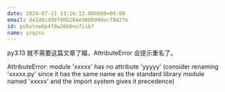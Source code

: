 ```yaml
---
date: 2024-07-11 13:16:13.806000+00:00
email: d41d8cd98f00b204e9800998ecf8427e
id: pobxtnw6p4f8w26b6no7iib7
name: yzqzss
---
```

py3.13 就不需要这篇文章了瞄，AttributeError 会提示重名了。



AttributeError: module &#39;xxxxx&#39; has no attribute &#39;yyyyy&#39; (consider renaming &#39;xxxxx.py&#39; since it has the same name as the standard library module named &#39;xxxxx&#39; and the import system gives it precedence)


